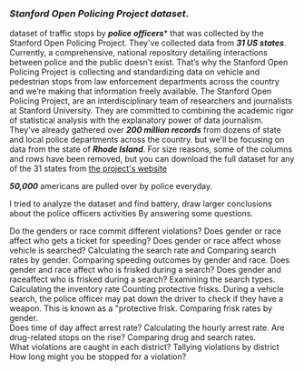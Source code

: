 ### ***Stanford Open Policing Project dataset***.
dataset of traffic stops by ***police officers**** that was collected by the Stanford Open Policing Project. 
They've collected data from ***31 US states***. Currently, a comprehensive, national repository detailing interactions between police and the public doesn’t exist.
That’s why the Stanford Open Policing Project is collecting and standardizing data on vehicle and pedestrian stops from law enforcement departments across the country
and we’re making that information freely available. 
The Stanford Open Policing Project, are an interdisciplinary team of researchers and journalists at Stanford University. They are committed to combining the academic rigor of statistical analysis with the explanatory power of data journalism. They’ve already gathered over ***200 million records*** from dozens of state and local police departments across the country. but we'll be focusing on data from the state of ***Rhode Island***. 
For size reasons, some of the columns and rows have been removed, but you can download the full dataset for any of the 31 states from [the project's website](https://openpolicing.stanford.edu/)

***50,000*** americans are pulled over by police everyday.

I tried to analyze the dataset and find battery, draw larger conclusions about the police officers activities
By answering some questions.
          
Do the genders or race commit different violations?
Does gender or race  affect who gets a ticket for speeding?
Does gender or race affect whose vehicle is searched?
Calculating the search rate and Comparing search rates by gender.
Comparing speeding outcomes by gender and race.
Does gender and race affect who is frisked during a search?
Does gender and raceaffect who is frisked during a search?
Examining the search types.
Calculating the inventory rate 
Counting protective frisks.
During a vehicle search, 
the police officer may pat down the driver to check if they have a weapon. This is known as a "protective frisk.
Comparing frisk rates by gender.   
Does time of day affect arrest rate?
Calculating the hourly arrest rate.
Are drug-related stops on the rise?
Comparing drug and search rates.       
What violations are caught in each district?
Tallying violations by district
How long might you be stopped for a violation?
